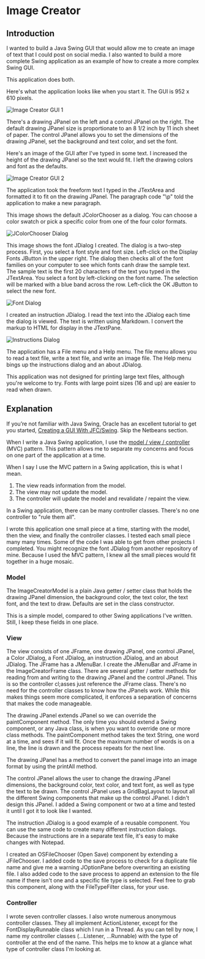 # Image Creator

## Introduction

I wanted to build a Java Swing GUI that would allow me to create an image of text that I could post on social media.  I also wanted to build a more complete Swing application as an example of how to create a more complex Swing GUI.

This application does both.

Here's what the application looks like when you start it.  The GUI is 952 x 610 pixels.

![Image Creator GUI 1](imagecreator1.png)

There's a drawing JPanel on the left and a control JPanel on the right.  The default drawing JPanel size is proportionate to an 8 1/2 inch by 11 inch sheet of paper.  The control JPanel allows you to set the dimensions of the drawing JPanel, set the background and text color, and set the font.

Here's an image of the GUI after I've typed in some text.  I increased the height of the drawing JPanel so the text would fit.  I left the drawing colors and font as the defaults.

![Image Creator GUI 2](imagecreator2.png)

The application took the freeform text I typed in the JTextArea and formatted it to fit on the drawing JPanel.  The paragraph code "\p" told the application to make a new paragraph.

This image shows the default JColorChooser as a dialog.  You can choose a color swatch or pick a specific color from one of the four color formats.

![JColorChooser Dialog](imagecreator3.png)

This image shows the font JDialog I created.  The dialog is a two-step process.  First, you select a font style and font size.  Left-click on the Display Fonts JButton in the upper right.  The dialog then checks all of the font families on your computer to see which fonts canh draw the sample text.  The sample text is the first 20 characters of the text you typed in the JTextArea.  You select a font by left-clicking on the font name.  The selection will be marked with a blue band across the row.  Left-click the OK JButton to select the new font.

![Font Dialog](imagecreator4.png)

I created an instruction JDialog.  I read the text into the JDialog each time the dialog is viewed.  The text is written using Markdown.  I convert the markup to HTML for display in the JTextPane.

![Instructions Dialog](imagecreator5.png)

The application has a File menu and a Help menu.  The file menu allows you to read a text file, write a text file, and write an image file.  The Help menu bings up the instructions dialog and an about JDialog.

This application was not designed for printing large text files, although you're welcome to try.  Fonts with large point sizes (16 and up) are easier to read when drawn.

## Explanation

If you’re not familiar with Java Swing, Oracle has an excellent tutorial to get you started, [Creating a GUI With JFC/Swing](https://docs.oracle.com/javase/tutorial/uiswing/index.html). Skip the Netbeans section.

When I write a Java Swing application, I use the [model / view / controller](https://en.wikipedia.org/wiki/Model%E2%80%93view%E2%80%93controller) (MVC) pattern.  This pattern allows me to separate my concerns and focus on one part of the application at a time.

When I say I use the MVC pattern in a Swing application, this is what I mean.

1. The view reads information from the model.
2. The view may not update the model.
3. The controller will update the model and revalidate / repaint the view.

In a Swing application, there can be many controller classes.  There's no one controller to "rule them all".

I wrote this application one small piece at a time, starting with the model, then the view, and finally the controller classes.  I tested each small piece many many times.  Some of the code I was able to get from other projects I completed.  You might recognize the font JDialog from another repository of mine.  Because I used the MVC pattern, I knew all the small pieces would fit together in a huge mosaic.

### Model

The ImageCreatorModel is a plain Java getter / setter class that holds the drawing JPanel dimension, the background color, the text color, the text font, and the text to draw.  Defaults are set in the class constructor.

This is a simple model, compared to other Swing applications I've written.  Still, I keep these fields in one place.

### View

The view consists of one JFrame, one drawing JPanel, one control JPanel, a Color JDialog, a Font JDialog, an instruction JDialog, and an about JDialog.  The JFrame has a JMenuBar.  I create the JMenuBar and JFrame in the ImageCreatorFrame class.  There are several getter / setter methods for reading from and writing to the drawing JPanel and the control JPanel.  This is so the controller cl;asses just reference the JFrame class.  There's no need for the controller classes to know how the JPanels work.  While this makes things seem more complicated, it enforces a separation of concerns that makes the code manageable.

The drawing JPanel extends JPanel so we can override the paintComponent method.  The only time you should extend a Swing component, or any Java class, is when you want to override one or more class methods.  The paintComponent method takes the text String, one word at a time, and sees if it will fit.  Once the maximum number of words is on a line, the line is drawn and the process repeats for the next line.

The drawing JPanel has a method to convert the panel image into an image format by using the printAll method.

The control JPanel allows the user to change the drawing JPanel dimensions, the background color, text color, and text font, as well as type the text to be drawn.  The control JPanel uses a GridBagLayout to layout all the different Swing components that make up the control JPanel.  I didn't design this JPanel.  I added a Swing component or two at a time and tested it until I got it to look like I wanted.

The instruction JDialog is a good example of a reusable component.  You can use the same code to create many different instruction dialogs.  Because the instructions are in a separate text file, it's easy to make changes with Notepad.

I created an OSFileChooser (Open Save) component by extending a JFileChooser.  I added code to the save process to check for a duplicate file name and give me a warning JOptionPane before overwriting an existing file.  I also added code to the save process to append an extension to the file name if there isn't one and a specific file type is selected.  Feel free to grab this component, along with the FileTypeFilter class, for your use.

### Controller

I wrote seven controller classes.  I also wrote numerous anonymous controller classes.  They all implement ActionListener, except for the FontDisplayRunnable class which I run in a Thread.  As you can tell by now, I name my controller classes (...Listener, ...Runnable) with the type of controller at the end of the name.  This helps me to know at a glance what type of controller class I'm looking at.
